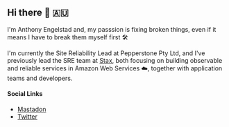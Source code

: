 ## Hi there 👋 🇦🇺

I'm Anthony Engelstad and, my passsion is fixing broken things, even if it means I have to break them myself first 🛠️

I'm currently the Site Reliability Lead at Pepperstone Pty Ltd, and I've previously lead the SRE team at [Stax](www.stax.io), both focusing on building observable and reliable services in Amazon Web Services ☁️, together with application teams and developers.

#### Social Links

- [Mastadon](https://aus.social/@anton)
- [Twitter](https://twitter.com/anton0)
